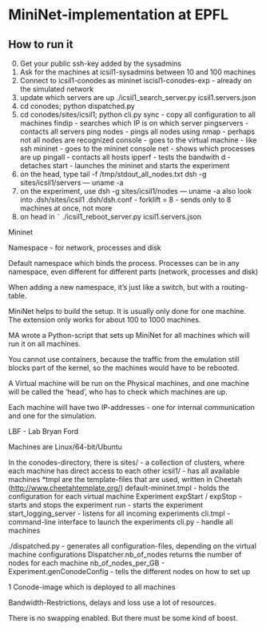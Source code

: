 # MiniNet-implementation at EPFL

## How to run it

0. Get your public ssh-key added by the sysadmins 
1. Ask for the machines at icsil1-sysadmins
	between 10 and 100 machines
2. Connect to icsil1-conodes as mininet
	iscisl1-conodes-exp - already on the simulated network
3. update which servers are up
    ./icsil1_search_server.py icsil1.servers.json
3. cd conodes; python dispatched.py
4. cd conodes/sites/icsil1; python cli.py
	sync - copy all configuration to all machines
	findip - searches which IP is on which server
	pingservers - contacts all servers
	ping nodes - pings all nodes using nmap - perhaps not all nodes are recognized 
	console - goes to the virtual machine - like ssh
	mininet - goes to the mininet console
		net - shows which processes are up
		pingall - contacts all hosts
		ipperf - tests the bandwith
		<ctrl-b>d - detaches
	start - launches the mininet and starts the experiment
5. on the head, type
	tail -f /tmp/stdout_all_nodes.txt
	dsh -g sites/icsil1/servers — uname -a
6. on the experiment, use
	dsh -g sites/icsil1/nodes — uname -a
	also look into .dsh/sites/icsil1
		.dsh/dsh.conf - forklift = 8 - sends only to 8 machines at once, not more
7. on head in ˜
	./icsil1_reboot_server.py icsil1.servers.json

Mininet

Namespace - for network, processes and disk

Default namespace which binds the process. Processes can be in any namespace, even different for different parts (network, processes and disk)

When adding a new namespace, it’s just like a switch, but with a routing-table.

MiniNet helps to build the setup. It is usually only done for one machine. The extension only works for about 100 to 1000 machines.

MA wrote a Python-script that sets up MiniNet for all machines which will run it on all machines.

You cannot use containers, because the traffic from the emulation still blocks part of the kernel, so the machines would have to be rebooted.

A Virtual machine will be run on the Physical machines, and one machine will be called the ‘head’, who has to check which machines are up.

Each machine will have two IP-addresses - one for internal communication and one for the simulation.

LBF - Lab Bryan Ford

Machines are Linux/64-bit/Ubuntu

In the conodes-directory, there is
sites/ - a collection of clusters, where each machine has direct access to each other
	icsil1/ - has all available machines
		*tmpl are the template-files that are used, written in Cheetah (http://www.cheetahtemplate.org/)
			default-mininet.tmpl - holds the configuration for each virtual machine
				Experiment
					expStart / expStop - starts and stops the experiment
				run - starts the experiment
				start_logging_server - listens for all incoming experiments
			cli.tmpl - command-line interface to launch the experiments
			cli.py - handle all machines

./dispatched.py - generates all configuration-files, depending on the virtual machine configurations
	Dispatcher.nb_of_nodes returns the number of nodes for each machine
		nb_of_nodes_per_GB - 
	Experiment.genConodeConfig - tells the different nodes on how to set up

1 Conode-image which is deployed to all machines

Bandwidth-Restrictions, delays and loss use a lot of resources.

There is no swapping enabled. But there must be some kind of boost.
